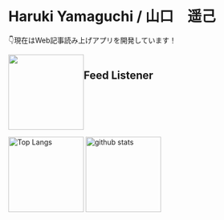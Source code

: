<h1>Haruki Yamaguchi / 山口　遥己</h1>

👇現在はWeb記事読み上げアプリを開発しています！
<div>
  <a src="https://www.feed-listener.com" style="display:flex;">
    <img src="https://www.feed-listener.com/static/img/sound-wave.png" alt="" style="width:150px; hight:150px;">
    <h2>Feed Listener</h2>
  </a>
</div>

<p align="left"> 
  <img alt="Top Langs" height="150px" src="https://github-readme-stats.vercel.app/api/top-langs/?username=8maguchi8ruki&layout=compact&show_icons=true&theme=onedark" />
  <img alt="github stats" height="150px" src="https://github-readme-stats.vercel.app/api?username=8maguchi8ruki&theme=onedark&show_icons=ture" />
</p>

<!-- [![trophy](https://github-profile-trophy.vercel.app/?username=8maguchi8ruki&theme=onedark&column=7
)](https://github.com/ryo-ma/github-profile-trophy) -->
